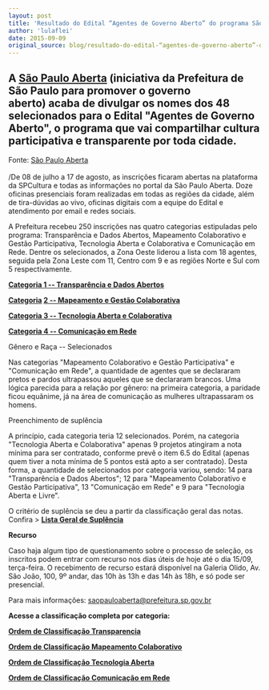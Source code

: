 ```yaml
---
layout: post
title: 'Resultado do Edital “Agentes de Governo Aberto” do programa São Paulo Aberta'
author: 'lulaflei'
date: 2015-09-09
original_source: blog/resultado-do-edital-“agentes-de-governo-aberto”-do-programa-são-paulo-aberta.html
---
```


<div>

<div>

<div>

## A [São Paulo Aberta](http://saopauloaberta.prefeitura.sp.gov.br/) (iniciativa da Prefeitura de São Paulo para promover o governo aberto) acaba de divulgar os nomes dos 48 selecionados para o Edital "Agentes de Governo Aberto", o programa que vai compartilhar cultura participativa e transparente por toda cidade.

Fonte: [São Paulo Aberta](http://saopauloaberta.prefeitura.sp.gov.br/index.php/noticia/edital-confira-os-48-selecionados-para-serem-agentes-de-governo-aberto)\
\
/De 08 de julho a 17 de agosto, as inscrições ficaram abertas na plataforma da SPCultura e todas as informações no portal da São Paulo Aberta. Doze oficinas presenciais foram realizadas em todas as regiões da cidade, além de tira-dúvidas ao vivo, oficinas digitais com a equipe do Edital e atendimento por email e redes sociais.

</div>

</div>

</div>

<div>

A Prefeitura recebeu 250 inscrições nas quatro categorias estipuladas pelo programa: Transparência e Dados Abertos, Mapeamento Colaborativo e Gestão Participativa, Tecnologia Aberta e Colaborativa e Comunicação em Rede. Dentre os selecionados, a Zona Oeste liderou a lista com 18 agentes, seguida pela Zona Leste com 11, Centro com 9 e as regiões Norte e Sul com 5 respectivamente.

**[Categoria 1 -- Transparência e Dados Abertos](http://saopauloaberta.prefeitura.sp.gov.br/wp-content/uploads/2015/09/CATEGORIA-1.pdf)**

**[Categoria](http://saopauloaberta.prefeitura.sp.gov.br/wp-content/uploads/2015/09/Categoria-2-Mapeamento-e-Gestão-Colaborativa.pdf) [2 -- Mapeamento e Gestão Colaborativa](http://saopauloaberta.prefeitura.sp.gov.br/wp-content/uploads/2015/09/Categoria-2-Mapeamento-e-Gestão-Colaborativa.pdf)**

**[Categoria 3 -- Tecnologia Aberta e Colaborativa](http://saopauloaberta.prefeitura.sp.gov.br/wp-content/uploads/2015/09/Categoria-3-Tecnologia-Aberta-e-Colaborativa.pdf)**

**[Categoria 4 -- Comunicação em Rede](http://saopauloaberta.prefeitura.sp.gov.br/wp-content/uploads/2015/09/Categoria-4-Comunicação-em-Rede.pdf)**

Gênero e Raça -- Selecionados

Nas categorias "Mapeamento Colaborativo e Gestão Participativa" e "Comunicação em Rede", a quantidade de agentes que se declararam pretos e pardos ultrapassou aqueles que se declararam brancos. Uma lógica parecida para a relação por gênero: na primeira categoria, a paridade ficou equânime, já na área de comunicação as mulheres ultrapassaram os homens.

Preenchimento de suplência

A princípio, cada categoria teria 12 selecionados. Porém, na categoria "Tecnologia Aberta e Colaborativa" apenas 9 projetos atingiram a nota mínima para ser contratado, conforme prevê o item 6.5 do Edital (apenas quem tiver a nota mínima de 5 pontos está apto a ser contratado). Desta forma, a quantidade de selecionados por categoria variou, sendo: 14 para "Transparência e Dados Abertos"; 12 para "Mapeamento Colaborativo e Gestão Participativa", 13 "Comunicação em Rede" e 9 para "Tecnologia Aberta e Livre".

O critério de suplência se deu a partir da classificação geral das notas. Confira \> **[Lista Geral de Suplência](http://saopauloaberta.prefeitura.sp.gov.br/wp-content/uploads/2015/09/Lista-Geral-de-Suplência.xlsx)**

**Recurso**

Caso haja algum tipo de questionamento sobre o processo de seleção, os inscritos podem entrar com recurso nos dias úteis de hoje até o dia 15/09, terça-feira. O recebimento de recurso estará disponível na Galeria Olido, Av. São João, 100, 9º andar, das 10h às 13h e das 14h às 18h, e só pode ser presencial.

Para mais informações: <saopauloaberta@prefeitura.sp.gov.br>

**Acesse a classificação completa por categoria:**

**[Ordem de Classificação Transparencia](http://saopauloaberta.prefeitura.sp.gov.br/wp-content/uploads/2015/09/Ordem-de-Classificação-Transparencia.docx)**

**[Ordem de Classificação Mapeamento Colaborativo](http://saopauloaberta.prefeitura.sp.gov.br/wp-content/uploads/2015/09/Ordem-de-Classificação-Mapeamento-Colaborativo.docx)**

**[Ordem de Classificação Tecnologia Aberta](http://saopauloaberta.prefeitura.sp.gov.br/wp-content/uploads/2015/09/Ordem-de-Classificação-Tecnologia-Aberta.docx)**

**[Ordem de Classificação Comunicação em Rede](http://saopauloaberta.prefeitura.sp.gov.br/wp-content/uploads/2015/09/Ordem-de-Classificação-Tecnologia-Aberta.docx)**

</div>
